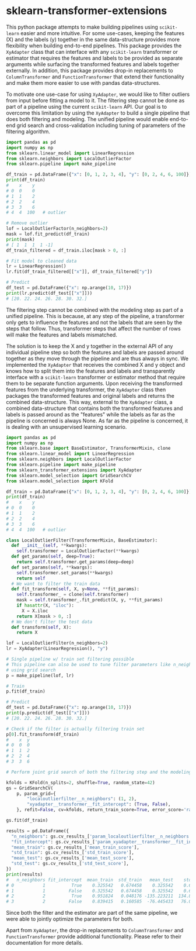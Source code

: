 # sklearn-transformer-extensions

This python package attempts to make building pipelines using `scikit-learn`
easier and more intuitive. For some use-cases, keeping the features (X) and the
labels (y) together in the same data-structure provides more flexibility when
building end-to-end pipelines. This package provides the `XyAdapter` class that
can interface with any `scikit-learn` transformer or estimator that requires
the features and labels to be provided as separate arguments while surfacing
the transformed features and labels together externally. In addition, this
package provides drop-in replacements to `ColumnTransformer` and
`FunctionTransformer` that extend their functionality and make them more easier
to use with pandas data-structures. 

To motivate one use-case for using `XyAdapter`, we would like to filter
outliers from input before fitting a model to it. The filtering step cannot be
done as part of a pipeline using the current `scikit-learn` API. Our goal is to
overcome this limitation by using the `XyAdapter` to build a single pipeline
that does both filtering and modeling. The unified pipeline would enable
end-to-end grid search and cross-validation including tuning of parameters of
the filtering algorithm.

```python
import pandas as pd
import numpy as np
from sklearn.linear_model import LinearRegression
from sklearn.neighbors import LocalOutlierFactor
from sklearn.pipeline import make_pipeline

df_train = pd.DataFrame({"x": [0, 1, 2, 3, 4], "y": [0, 2, 4, 6, 100]})
print(df_train)
#    x    y
# 0  0    0
# 1  1    2
# 2  2    4
# 3  3    6
# 4  4  100   # outlier

# Remove outlier
lof = LocalOutlierFactor(n_neighbors=2)
mask = lof.fit_predict(df_train)
print(mask)
# [ 1  1  1  1 -1]
df_train_filtered = df_train.iloc[mask > 0, :]

# Fit model to cleaned data
lr = LinearRegression()
lr.fit(df_train_filtered[["x"]], df_train_filtered["y"])

# Predict
df_test = pd.DataFrame({"x": np.arange(10, 17)})
print(lr.predict(df_test[["x"]]))
# [20. 22. 24. 26. 28. 30. 32.]
```

The filtering step cannot be combined with the modeling step as part of a
unified pipeline. This is because, at any step of the pipeline, a transformer
only gets to influence the features and not the labels that are seen by the
steps that follow. Thus, transformer steps that affect the number of rows will
make the features and labels mismatched.

The solution is to keep the X and y together in the external API of any
individual pipeline step so both the features and labels are passed around
together as they move through the pipeline and are thus always in sync. We
implemented the `XyAdapter` that receives the combined X and y object and knows
how to split them into the features and labels and transparently interface with
a `scikit-learn` transformer or estimator method that require them to be
separate function arguments. Upon receiving the transformed features from the
underlying transformer, the `XyAdapter` class then packages the transformed
features and original labels and returns the combined data-structure. This way,
external to the `XyAdapter` class, a combined data-structure that contains both
the transformed features and labels is passed around as the "features" while
the labels as far as the pipeline is concerned is always None. As far as the
pipeline is concerned, it is dealing with an unsupervised learning scenario.

```python
import pandas as pd
import numpy as np
from sklearn.base import BaseEstimator, TransformerMixin, clone
from sklearn.linear_model import LinearRegression
from sklearn.neighbors import LocalOutlierFactor
from sklearn.pipeline import make_pipeline
from sklearn_transformer_extensions import XyAdapter
from sklearn.model_selection import GridSearchCV
from sklearn.model_selection import KFold

df_train = pd.DataFrame({"x": [0, 1, 2, 3, 4], "y": [0, 2, 4, 6, 100]})
print(df_train)
#    x    y
# 0  0    0
# 1  1    2
# 2  2    4
# 3  3    6
# 4  4  100   # outlier

class LocalOutlierFilter(TransformerMixin, BaseEstimator):
  def __init__(self, **kwargs):
    self.transformer = LocalOutlierFactor(**kwargs)
  def get_params(self, deep=True):
    return self.transformer.get_params(deep=deep)
  def set_params(self, **kwargs):
    self.transformer.set_params(**kwargs)
    return self
  # We want to filter the train data
  def fit_transform(self, X, y=None, **fit_params):
    self.transformer_ = clone(self.transformer)
    mask = self.transformer_.fit_predict(X, y, **fit_params)
    if hasattr(X, "iloc"):
      X = X.iloc
    return X[mask > 0, :]
  # We don't filter the test data
  def transform(self, X):
    return X

lof = LocalOutlierFilter(n_neighbors=2)
lr = XyAdapter(LinearRegression(), "y")

# Single pipeline w/ train set filtering possible
# This pipeline can also be used to tune filter parameters like n_neighbors
# using grid search
p = make_pipeline(lof, lr)

# Train
p.fit(df_train)

# Predict
df_test = pd.DataFrame({"x": np.arange(10, 17)})
print(p.predict(df_test[["x"]]))
# [20. 22. 24. 26. 28. 30. 32.]

# Check if the filter is actually filtering train set
p[0].fit_transform(df_train)
#    x  y
# 0  0  0
# 1  1  2
# 2  2  4
# 3  3  6

# Perform joint grid search of both the filtering step and the modeling step.

kfolds = KFold(n_splits=2, shuffle=True, random_state=42)
gs = GridSearchCV(
    p, param_grid={
        "localoutlierfilter__n_neighbors": (1, 2),
        "xyadapter__transformer__fit_intercept": (True, False),
    }, refit=False, cv=kfolds, return_train_score=True, error_score='raise')

gs.fit(df_train)

results = pd.DataFrame({
  "n_neighbors": gs.cv_results_['param_localoutlierfilter__n_neighbors'],
  "fit_intercept": gs.cv_results_['param_xyadapter__transformer__fit_intercept'],
  "mean_train": gs.cv_results_['mean_train_score'],
  "std_train": gs.cv_results_['std_train_score'],
  "mean_test": gs.cv_results_['mean_test_score'],
  "std_test": gs.cv_results_['std_test_score'],
})
print(results)
#   n_neighbors fit_intercept  mean_train  std_train   mean_test    std_test
# 0           1          True    0.325542   0.674458    0.325542    0.674458
# 1           1         False    0.325542   0.674458    0.325542    0.674458
# 2           2          True    0.951824   0.048176 -135.223211  134.874295
# 3           2         False    0.839415   0.160585  -76.445433   76.096517

```

Since both the filter and the estimator are part of the same pipeline, we were
able to jointly optimize the parameters for both. 

Apart from `XyAdapter`, the drop-in replacements to `ColumnTransformer` and
`FunctionTransformer` provide additional functionality. Please refer to their
documentation for more details.
